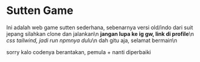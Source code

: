 # Sutten Game
Ini adalah web game sutten sederhana, sebenarnya versi old/indo dari suit jepang
silahkan clone dan jalankan\n
**jangan lupa ke ig gw, link di profile**\n
_css tailwind, jadi run npmnya dulu_\n
dah gitu aja, selamat bermain\n





sorry kalo codenya berantakan, pemula + nanti diperbaiki
